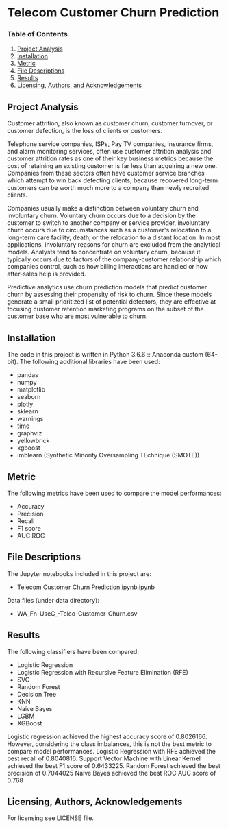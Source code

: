 # Telecom Customer Churn Prediction

### Table of Contents

1. [Project Analysis](#motivation)
1. [Installation](#installation)
3. [Metric](#metric)
4. [File Descriptions](#files)
5. [Results](#results)
6. [Licensing, Authors, and Acknowledgements](#licensing)

## Project Analysis<a name="motivation"></a>
Customer attrition, also known as customer churn, customer turnover, or customer defection, is the loss of clients or customers.

Telephone service companies, ISPs, Pay TV companies, insurance firms, and alarm monitoring services, often use customer attrition analysis and customer attrition rates as one of their key business metrics  because the cost of retaining an existing customer is far less than acquiring a new one. Companies from these sectors often have customer service branches which attempt to win back defecting clients, because recovered long-term customers can be worth much more to a company than newly recruited clients.

Companies usually make a distinction between voluntary churn and involuntary churn. Voluntary churn occurs due to a decision by the customer to switch to another company or service provider, involuntary churn occurs due to circumstances such as a customer's relocation to a long-term care facility, death, or the relocation to a distant location. In most applications, involuntary reasons for churn are excluded from the analytical models. Analysts tend to concentrate on voluntary churn, because it typically occurs due to factors of the company-customer relationship which companies control, such as how billing interactions are handled or how after-sales help is provided.

Predictive analytics use churn prediction models that predict customer churn by assessing their propensity of risk to churn. Since these models generate a small prioritized list of potential defectors, they are effective at focusing customer retention marketing programs on the subset of the customer base who are most vulnerable to churn.

## Installation <a name="installation"></a>
The code in this project is written in Python 3.6.6 :: Anaconda custom (64-bit).
The following additional libraries have been used:
* pandas
* numpy
* matplotlib
* seaborn
* plotly
* sklearn
* warnings
* time
* graphviz
* yellowbrick 
* xgboost
* imblearn (Synthetic Minority Oversampling TEchnique (SMOTE))

## Metric<a name="metric"></a>
The following metrics have been used to compare the model performances:
* Accuracy
* Precision
* Recall
* F1 score
* AUC ROC


## File Descriptions <a name="files"></a>
The Jupyter notebooks included in this project are:
- Telecom Customer Churn Prediction.ipynb.ipynb

Data files (under data directory):
- WA_Fn-UseC_-Telco-Customer-Churn.csv


## Results<a name="results"></a>
The following classifiers have been compared:
- Logistic Regression
- Logistic Regression with Recursive Feature Elimination (RFE)
- SVC
- Random Forest
- Decision Tree
- KNN
- Naive Bayes
- LGBM
- XGBoost

Logistic regression achieved the highest accuracy score of 0.8026166. However, considering the class imbalances, this is not the best metric to compare model performances.
Logistic Regression with RFE achieved the best recall of 0.8040816.
Support Vector Machine with Linear Kernel achieved the best F1 score of 0.6433225.
Random Forest schieved the best precision of 0.7044025
Naive Bayes achieved the best ROC AUC score of 0.768


## Licensing, Authors, Acknowledgements<a name="licensing"></a>
For licensing see LICENSE file.
